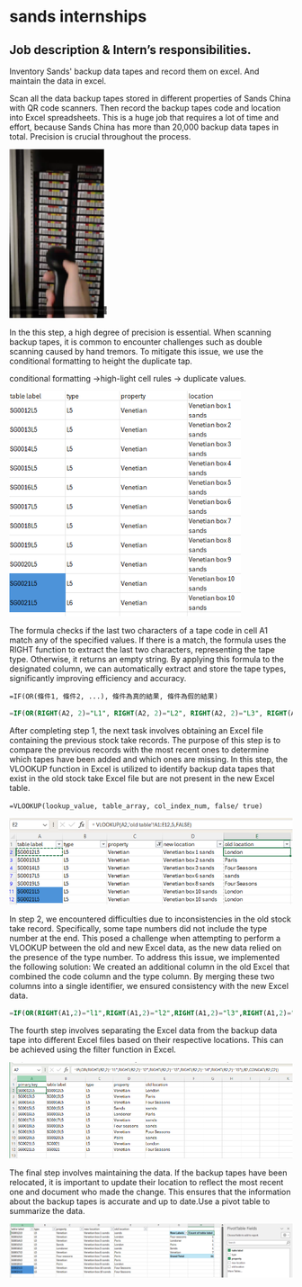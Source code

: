 # sands internships

## Job description & Intern’s responsibilities.

Inventory Sands' backup data tapes and record them on excel. And maintain the data in excel.

Scan all the data backup tapes stored in different properties of Sands China with QR code scanners. Then record the backup tapes code and location into Excel spreadsheets. This is a huge job that requires a lot of time and effort, because Sands China has more than 20,000 backup data tapes in total. Precision is crucial throughout the process.

<img src="sands%20internships%202ec69556e9624f99b6facec4ae8ef6bf/Untitled.png" alt="Untitled" style="height: 300px;">

In the this step, a high degree of precision is essential. When scanning backup tapes, it is common to encounter challenges such as double scanning caused by hand tremors. To mitigate this issue, we use the conditional formatting to height the duplicate tap.

conditional formatting →high-light cell rules → duplicate values.



<img src="sands%20internships%202ec69556e9624f99b6facec4ae8ef6bf/Untitled%201.png" alt="示例圖片" height = "400px"  >


The formula checks if the last two characters of a tape code in cell A1 match any of the specified values. If there is a match, the formula uses the RIGHT function to extract the last two characters, representing the tape type. Otherwise, it returns an empty string. By applying this formula to the designated column, we can automatically extract and store the tape types, significantly improving efficiency and accuracy.

`=IF(OR(條件1, 條件2, ...), 條件為真的結果, 條件為假的結果)`

```sql
=IF(OR(RIGHT(A2, 2)="L1", RIGHT(A2, 2)="L2", RIGHT(A2, 2)="L3", RIGHT(A2, 2)="L4", RIGHT(A2, 2)="L5"), RIGHT(A2, 2), "")
```

After completing step 1, the next task involves obtaining an Excel file containing the previous stock take records. The purpose of this step is to compare the previous records with the most recent ones to determine which tapes have been added and which ones are missing. In this step, the VLOOKUP function in Excel is utilized to identify backup data tapes that exist in the old stock take Excel file but are not present in the new Excel table. 

`=VLOOKUP(lookup_value, table_array, col_index_num, false/ true)`

![Untitled](sands%20internships%202ec69556e9624f99b6facec4ae8ef6bf/Untitled%202.png)

In step 2, we encountered difficulties due to inconsistencies in the old stock take record. Specifically, some tape numbers did not include the type number at the end. This posed a challenge when attempting to perform a VLOOKUP between the old and new Excel data, as the new data relied on the presence of the type number. 
To address this issue, we implemented the following solution: We created an additional column in the old Excel that combined the code column and the type column. By merging these two columns into a single identifier, we ensured consistency with the new Excel data. 

```sql
=IF(OR(RIGHT(A1,2)="l1",RIGHT(A1,2)="l2",RIGHT(A1,2)="l3",RIGHT(A1,2)="l4"),A1,CONCAT(A1,B1))
```

The fourth step involves separating the Excel data from the backup data tape into different Excel files based on their respective locations. This can be achieved using the filter function in Excel.

![Untitled](sands%20internships%202ec69556e9624f99b6facec4ae8ef6bf/Untitled%203.png)

The final step involves maintaining the data. If the backup tapes have been relocated, it is important to update their location to reflect the most recent one and document who made the change. This ensures that the information about the backup tapes is accurate and up to date.Use a pivot table to summarize the data.

![Untitled](sands%20internships%202ec69556e9624f99b6facec4ae8ef6bf/pivot-table.png)